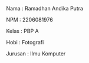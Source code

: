Nama    : Ramadhan Andika Putra

NPM     : 2206081976

Kelas   : PBP A

Hobi	: Fotografi

Jurusan	: Ilmu Komputer